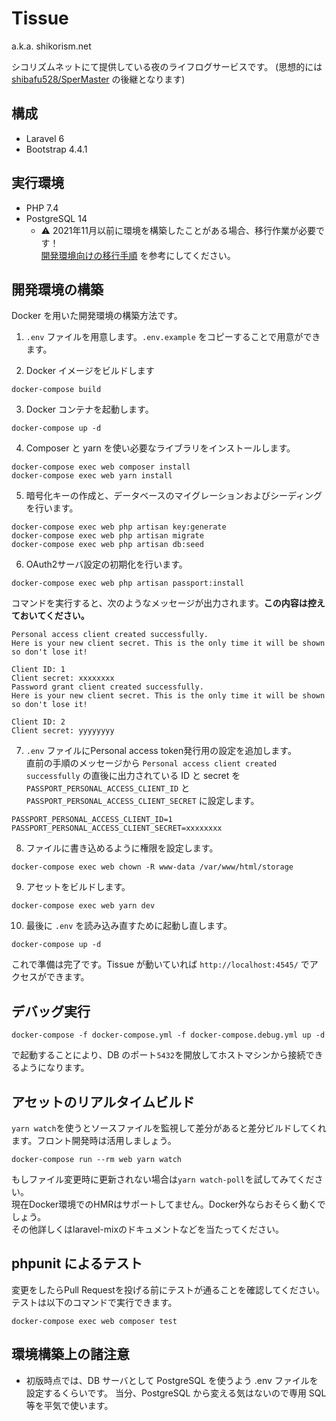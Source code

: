 # Tissue

a.k.a. shikorism.net

シコリズムネットにて提供している夜のライフログサービスです。
(思想的には [shibafu528/SperMaster](https://github.com/shibafu528/SperMaster) の後継となります)

## 構成

- Laravel 6
- Bootstrap 4.4.1

## 実行環境

- PHP 7.4
- PostgreSQL 14
  - ⚠️ 2021年11月以前に環境を構築したことがある場合、移行作業が必要です！  
    [開発環境向けの移行手順](https://github.com/shikorism/tissue/issues/752#issuecomment-939257394) を参考にしてください。

## 開発環境の構築

Docker を用いた開発環境の構築方法です。

1. `.env` ファイルを用意します。`.env.example` をコピーすることで用意ができます。

2. Docker イメージをビルドします

```
docker-compose build
```

3. Docker コンテナを起動します。

```
docker-compose up -d
```

4. Composer と yarn を使い必要なライブラリをインストールします。

```
docker-compose exec web composer install
docker-compose exec web yarn install
```

5. 暗号化キーの作成と、データベースのマイグレーションおよびシーディングを行います。

```
docker-compose exec web php artisan key:generate
docker-compose exec web php artisan migrate
docker-compose exec web php artisan db:seed
```

6. OAuth2サーバ設定の初期化を行います。

```
docker-compose exec web php artisan passport:install
```

コマンドを実行すると、次のようなメッセージが出力されます。**この内容は控えておいてください。**

```
Personal access client created successfully.
Here is your new client secret. This is the only time it will be shown so don't lose it!

Client ID: 1
Client secret: xxxxxxxx
Password grant client created successfully.
Here is your new client secret. This is the only time it will be shown so don't lose it!

Client ID: 2
Client secret: yyyyyyyy
```

7. `.env` ファイルにPersonal access token発行用の設定を追加します。  
   直前の手順のメッセージから `Personal access client created successfully` の直後に出力されている ID と secret を `PASSPORT_PERSONAL_ACCESS_CLIENT_ID` と `PASSPORT_PERSONAL_ACCESS_CLIENT_SECRET` に設定します。

```
PASSPORT_PERSONAL_ACCESS_CLIENT_ID=1
PASSPORT_PERSONAL_ACCESS_CLIENT_SECRET=xxxxxxxx
```

8. ファイルに書き込めるように権限を設定します。

```
docker-compose exec web chown -R www-data /var/www/html/storage
```

9. アセットをビルドします。

```
docker-compose exec web yarn dev
```


10. 最後に `.env` を読み込み直すために起動し直します。

```
docker-compose up -d
```

これで準備は完了です。Tissue が動いていれば `http://localhost:4545/` でアクセスができます。

## デバッグ実行

```
docker-compose -f docker-compose.yml -f docker-compose.debug.yml up -d
```

で起動することにより、DB のポート`5432`を開放してホストマシンから接続できるようになります。

## アセットのリアルタイムビルド
`yarn watch`を使うとソースファイルを監視して差分があると差分ビルドしてくれます。フロント開発時は活用しましょう。
```
docker-compose run --rm web yarn watch
```

もしファイル変更時に更新されない場合は`yarn watch-poll`を試してみてください。  
現在Docker環境でのHMRはサポートしてません。Docker外ならおそらく動くでしょう。  
その他詳しくはlaravel-mixのドキュメントなどを当たってください。

## phpunit によるテスト

変更をしたらPull Requestを投げる前にテストが通ることを確認してください。  
テストは以下のコマンドで実行できます。

```
docker-compose exec web composer test
```

## 環境構築上の諸注意

- 初版時点では、DB サーバとして PostgreSQL を使うよう .env ファイルを設定するくらいです。
  当分、PostgreSQL から変える気はないので専用 SQL 等を平気で使います。
